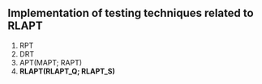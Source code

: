 ## Implementation of testing techniques related to RLAPT

1. RPT
2. DRT
3. APT(MAPT; RAPT)
4. **RLAPT(RLAPT_Q; RLAPT_S)**
